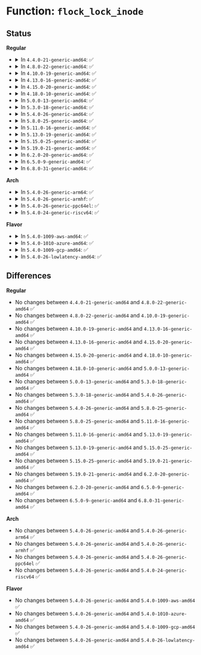 # Function: <code>flock_lock_inode</code>

## Status
<b>Regular</b>
<ul>
<li>
<details>
<summary>In <code>4.4.0-21-generic-amd64</code>: ✅</summary>

```c
int flock_lock_inode(struct inode * inode, struct file_lock * request)
```

```json
{
  "name": "flock_lock_inode",
  "collision_type": "Unique Static",
  "inline_type": "No",
  "funcs": [
    {
      "addr": 18446744071581339280,
      "name": "flock_lock_inode",
      "external": false,
      "loc": "fs/locks.c:869",
      "file": "fs/locks.c",
      "inline": "seen, unknown",
      "caller_inline": [],
      "caller_func": [
        "fs/locks.c:locks_remove_flock"
      ]
    }
  ],
  "symbols": [
    {
      "addr": 18446744071581339280,
      "name": "flock_lock_inode",
      "section": ".text",
      "bind": "STB_LOCAL",
      "size": 616
    }
  ]
}
```
</details>
</li>
<li>
<details>
<summary>In <code>4.8.0-22-generic-amd64</code>: ✅</summary>

```c
int flock_lock_inode(struct inode * inode, struct file_lock * request)
```

```json
{
  "name": "flock_lock_inode",
  "collision_type": "Unique Static",
  "inline_type": "No",
  "funcs": [
    {
      "addr": 18446744071581517472,
      "name": "flock_lock_inode",
      "external": false,
      "loc": "fs/locks.c:896",
      "file": "fs/locks.c",
      "inline": "seen, unknown",
      "caller_inline": [],
      "caller_func": [
        "fs/locks.c:locks_remove_flock"
      ]
    }
  ],
  "symbols": [
    {
      "addr": 18446744071581517472,
      "name": "flock_lock_inode",
      "section": ".text",
      "bind": "STB_LOCAL",
      "size": 593
    }
  ]
}
```
</details>
</li>
<li>
<details>
<summary>In <code>4.10.0-19-generic-amd64</code>: ✅</summary>

```c
int flock_lock_inode(struct inode * inode, struct file_lock * request)
```

```json
{
  "name": "flock_lock_inode",
  "collision_type": "Unique Static",
  "inline_type": "No",
  "funcs": [
    {
      "addr": 18446744071581603600,
      "name": "flock_lock_inode",
      "external": false,
      "loc": "fs/locks.c:916",
      "file": "fs/locks.c",
      "inline": "seen, unknown",
      "caller_inline": [],
      "caller_func": [
        "fs/locks.c:locks_remove_flock"
      ]
    }
  ],
  "symbols": [
    {
      "addr": 18446744071581603600,
      "name": "flock_lock_inode",
      "section": ".text",
      "bind": "STB_LOCAL",
      "size": 665
    }
  ]
}
```
</details>
</li>
<li>
<details>
<summary>In <code>4.13.0-16-generic-amd64</code>: ✅</summary>

```c
int flock_lock_inode(struct inode * inode, struct file_lock * request)
```

```json
{
  "name": "flock_lock_inode",
  "collision_type": "Unique Static",
  "inline_type": "No",
  "funcs": [
    {
      "addr": 18446744071581664688,
      "name": "flock_lock_inode",
      "external": false,
      "loc": "fs/locks.c:916",
      "file": "fs/locks.c",
      "inline": "seen, unknown",
      "caller_inline": [],
      "caller_func": [
        "fs/locks.c:locks_remove_flock"
      ]
    }
  ],
  "symbols": [
    {
      "addr": 18446744071581664688,
      "name": "flock_lock_inode",
      "section": ".text",
      "bind": "STB_LOCAL",
      "size": 710
    }
  ]
}
```
</details>
</li>
<li>
<details>
<summary>In <code>4.15.0-20-generic-amd64</code>: ✅</summary>

```c
int flock_lock_inode(struct inode * inode, struct file_lock * request)
```

```json
{
  "name": "flock_lock_inode",
  "collision_type": "Unique Static",
  "inline_type": "No",
  "funcs": [
    {
      "addr": 18446744071581810736,
      "name": "flock_lock_inode",
      "external": false,
      "loc": "fs/locks.c:926",
      "file": "fs/locks.c",
      "inline": "seen, unknown",
      "caller_inline": [],
      "caller_func": [
        "fs/locks.c:locks_remove_flock"
      ]
    }
  ],
  "symbols": [
    {
      "addr": 18446744071581810736,
      "name": "flock_lock_inode",
      "section": ".text",
      "bind": "STB_LOCAL",
      "size": 733
    }
  ]
}
```
</details>
</li>
<li>
<details>
<summary>In <code>4.18.0-10-generic-amd64</code>: ✅</summary>

```c
int flock_lock_inode(struct inode * inode, struct file_lock * request)
```

```json
{
  "name": "flock_lock_inode",
  "collision_type": "Unique Static",
  "inline_type": "No",
  "funcs": [
    {
      "addr": 18446744071581987296,
      "name": "flock_lock_inode",
      "external": false,
      "loc": "fs/locks.c:926",
      "file": "fs/locks.c",
      "inline": "seen, unknown",
      "caller_inline": [],
      "caller_func": [
        "fs/locks.c:locks_remove_flock"
      ]
    }
  ],
  "symbols": [
    {
      "addr": 18446744071581987296,
      "name": "flock_lock_inode",
      "section": ".text",
      "bind": "STB_LOCAL",
      "size": 746
    }
  ]
}
```
</details>
</li>
<li>
<details>
<summary>In <code>5.0.0-13-generic-amd64</code>: ✅</summary>

```c
int flock_lock_inode(struct inode * inode, struct file_lock * request)
```

```json
{
  "name": "flock_lock_inode",
  "collision_type": "Unique Static",
  "inline_type": "No",
  "funcs": [
    {
      "addr": 18446744071582077328,
      "name": "flock_lock_inode",
      "external": false,
      "loc": "fs/locks.c:1039",
      "file": "fs/locks.c",
      "inline": "seen, unknown",
      "caller_inline": [],
      "caller_func": [
        "fs/locks.c:locks_remove_flock"
      ]
    }
  ],
  "symbols": [
    {
      "addr": 18446744071582077328,
      "name": "flock_lock_inode",
      "section": ".text",
      "bind": "STB_LOCAL",
      "size": 841
    }
  ]
}
```
</details>
</li>
<li>
<details>
<summary>In <code>5.3.0-18-generic-amd64</code>: ✅</summary>

```c
int flock_lock_inode(struct inode * inode, struct file_lock * request)
```

```json
{
  "name": "flock_lock_inode",
  "collision_type": "Unique Static",
  "inline_type": "No",
  "funcs": [
    {
      "addr": 18446744071582239376,
      "name": "flock_lock_inode",
      "external": false,
      "loc": "fs/locks.c:1035",
      "file": "fs/locks.c",
      "inline": "seen, unknown",
      "caller_inline": [],
      "caller_func": [
        "fs/locks.c:locks_remove_flock"
      ]
    }
  ],
  "symbols": [
    {
      "addr": 18446744071582239376,
      "name": "flock_lock_inode",
      "section": ".text",
      "bind": "STB_LOCAL",
      "size": 896
    }
  ]
}
```
</details>
</li>
<li>
<details>
<summary>In <code>5.4.0-26-generic-amd64</code>: ✅</summary>

```c
int flock_lock_inode(struct inode * inode, struct file_lock * request)
```

```json
{
  "name": "flock_lock_inode",
  "collision_type": "Unique Static",
  "inline_type": "No",
  "funcs": [
    {
      "addr": 18446744071582339136,
      "name": "flock_lock_inode",
      "external": false,
      "loc": "fs/locks.c:1059",
      "file": "fs/locks.c",
      "inline": "seen, unknown",
      "caller_inline": [],
      "caller_func": [
        "fs/locks.c:locks_remove_flock"
      ]
    }
  ],
  "symbols": [
    {
      "addr": 18446744071582339136,
      "name": "flock_lock_inode",
      "section": ".text",
      "bind": "STB_LOCAL",
      "size": 896
    }
  ]
}
```
</details>
</li>
<li>
<details>
<summary>In <code>5.8.0-25-generic-amd64</code>: ✅</summary>

```c
int flock_lock_inode(struct inode * inode, struct file_lock * request)
```

```json
{
  "name": "flock_lock_inode",
  "collision_type": "Unique Static",
  "inline_type": "No",
  "funcs": [
    {
      "addr": 18446744071582629376,
      "name": "flock_lock_inode",
      "external": false,
      "loc": "fs/locks.c:1059",
      "file": "fs/locks.c",
      "inline": "seen, unknown",
      "caller_inline": [],
      "caller_func": [
        "fs/locks.c:locks_remove_flock"
      ]
    }
  ],
  "symbols": [
    {
      "addr": 18446744071582629376,
      "name": "flock_lock_inode",
      "section": ".text",
      "bind": "STB_LOCAL",
      "size": 974
    }
  ]
}
```
</details>
</li>
<li>
<details>
<summary>In <code>5.11.0-16-generic-amd64</code>: ✅</summary>

```c
int flock_lock_inode(struct inode * inode, struct file_lock * request)
```

```json
{
  "name": "flock_lock_inode",
  "collision_type": "Unique Static",
  "inline_type": "No",
  "funcs": [
    {
      "addr": 18446744071582701552,
      "name": "flock_lock_inode",
      "external": false,
      "loc": "fs/locks.c:1059",
      "file": "fs/locks.c",
      "inline": "seen, unknown",
      "caller_inline": [],
      "caller_func": [
        "fs/locks.c:locks_remove_flock"
      ]
    }
  ],
  "symbols": [
    {
      "addr": 18446744071582701552,
      "name": "flock_lock_inode",
      "section": ".text",
      "bind": "STB_LOCAL",
      "size": 978
    }
  ]
}
```
</details>
</li>
<li>
<details>
<summary>In <code>5.13.0-19-generic-amd64</code>: ✅</summary>

```c
int flock_lock_inode(struct inode * inode, struct file_lock * request)
```

```json
{
  "name": "flock_lock_inode",
  "collision_type": "Unique Static",
  "inline_type": "No",
  "funcs": [
    {
      "addr": 18446744071582731584,
      "name": "flock_lock_inode",
      "external": false,
      "loc": "fs/locks.c:1059",
      "file": "fs/locks.c",
      "inline": "seen, unknown",
      "caller_inline": [],
      "caller_func": [
        "fs/locks.c:locks_remove_flock"
      ]
    }
  ],
  "symbols": [
    {
      "addr": 18446744071582731584,
      "name": "flock_lock_inode",
      "section": ".text",
      "bind": "STB_LOCAL",
      "size": 973
    }
  ]
}
```
</details>
</li>
<li>
<details>
<summary>In <code>5.15.0-25-generic-amd64</code>: ✅</summary>

```c
int flock_lock_inode(struct inode * inode, struct file_lock * request)
```

```json
{
  "name": "flock_lock_inode",
  "collision_type": "Unique Static",
  "inline_type": "No",
  "funcs": [
    {
      "addr": 18446744071583058496,
      "name": "flock_lock_inode",
      "external": false,
      "loc": "fs/locks.c:1059",
      "file": "fs/locks.c",
      "inline": "seen, unknown",
      "caller_inline": [],
      "caller_func": [
        "fs/locks.c:locks_remove_flock",
        "fs/locks.c:locks_lock_inode_wait"
      ]
    }
  ],
  "symbols": [
    {
      "addr": 18446744071583058496,
      "name": "flock_lock_inode",
      "section": ".text",
      "bind": "STB_LOCAL",
      "size": 973
    }
  ]
}
```
</details>
</li>
<li>
<details>
<summary>In <code>5.19.0-21-generic-amd64</code>: ✅</summary>

```c
int flock_lock_inode(struct inode * inode, struct file_lock * request)
```

```json
{
  "name": "flock_lock_inode",
  "collision_type": "Unique Static",
  "inline_type": "No",
  "funcs": [
    {
      "addr": 18446744071583539312,
      "name": "flock_lock_inode",
      "external": false,
      "loc": "fs/locks.c:1020",
      "file": "fs/locks.c",
      "inline": "seen, unknown",
      "caller_inline": [],
      "caller_func": [
        "fs/locks.c:locks_remove_flock",
        "fs/locks.c:locks_lock_inode_wait"
      ]
    }
  ],
  "symbols": [
    {
      "addr": 18446744071583539312,
      "name": "flock_lock_inode",
      "section": ".text",
      "bind": "STB_LOCAL",
      "size": 1105
    }
  ]
}
```
</details>
</li>
<li>
<details>
<summary>In <code>6.2.0-20-generic-amd64</code>: ✅</summary>

```c
int flock_lock_inode(struct inode * inode, struct file_lock * request)
```

```json
{
  "name": "flock_lock_inode",
  "collision_type": "Unique Static",
  "inline_type": "No",
  "funcs": [
    {
      "addr": 18446744071584139840,
      "name": "flock_lock_inode",
      "external": false,
      "loc": "fs/locks.c:1006",
      "file": "fs/locks.c",
      "inline": "seen, unknown",
      "caller_inline": [],
      "caller_func": [
        "fs/locks.c:locks_remove_flock",
        "fs/locks.c:locks_lock_inode_wait"
      ]
    }
  ],
  "symbols": [
    {
      "addr": 18446744071584139840,
      "name": "flock_lock_inode",
      "section": ".text",
      "bind": "STB_LOCAL",
      "size": 1105
    }
  ]
}
```
</details>
</li>
<li>
<details>
<summary>In <code>6.5.0-9-generic-amd64</code>: ✅</summary>

```c
int flock_lock_inode(struct inode * inode, struct file_lock * request)
```

```json
{
  "name": "flock_lock_inode",
  "collision_type": "Unique Static",
  "inline_type": "No",
  "funcs": [
    {
      "addr": 18446744071584367072,
      "name": "flock_lock_inode",
      "external": false,
      "loc": "fs/locks.c:1007",
      "file": "fs/locks.c",
      "inline": "seen, unknown",
      "caller_inline": [],
      "caller_func": [
        "fs/locks.c:locks_remove_flock",
        "fs/locks.c:locks_lock_inode_wait"
      ]
    }
  ],
  "symbols": [
    {
      "addr": 18446744071584367072,
      "name": "flock_lock_inode",
      "section": ".text",
      "bind": "STB_LOCAL",
      "size": 1105
    }
  ]
}
```
</details>
</li>
<li>
<details>
<summary>In <code>6.8.0-31-generic-amd64</code>: ✅</summary>

```c
int flock_lock_inode(struct inode * inode, struct file_lock * request)
```

```json
{
  "name": "flock_lock_inode",
  "collision_type": "Unique Static",
  "inline_type": "No",
  "funcs": [
    {
      "addr": 18446744071584585424,
      "name": "flock_lock_inode",
      "external": false,
      "loc": "fs/locks.c:1021",
      "file": "fs/locks.c",
      "inline": "seen, unknown",
      "caller_inline": [],
      "caller_func": [
        "fs/locks.c:locks_remove_flock",
        "fs/locks.c:locks_lock_inode_wait"
      ]
    }
  ],
  "symbols": [
    {
      "addr": 18446744071584585424,
      "name": "flock_lock_inode",
      "section": ".text",
      "bind": "STB_LOCAL",
      "size": 1105
    }
  ]
}
```
</details>
</li>
</ul>
<b>Arch</b>
<ul>
<li>
<details>
<summary>In <code>5.4.0-26-generic-arm64</code>: ✅</summary>

```c
int flock_lock_inode(struct inode * inode, struct file_lock * request)
```

```json
{
  "name": "flock_lock_inode",
  "collision_type": "Unique Static",
  "inline_type": "No",
  "funcs": [
    {
      "addr": 18446603336493922888,
      "name": "flock_lock_inode",
      "external": false,
      "loc": "fs/locks.c:1059",
      "file": "fs/locks.c",
      "inline": "seen, unknown",
      "caller_inline": [],
      "caller_func": [
        "fs/locks.c:locks_remove_flock"
      ]
    }
  ],
  "symbols": [
    {
      "addr": 18446603336493922888,
      "name": "flock_lock_inode",
      "section": ".text",
      "bind": "STB_LOCAL",
      "size": 1064
    }
  ]
}
```
</details>
</li>
<li>
<details>
<summary>In <code>5.4.0-26-generic-armhf</code>: ✅</summary>

```c
int flock_lock_inode(struct inode * inode, struct file_lock * request)
```

```json
{
  "name": "flock_lock_inode",
  "collision_type": "Unique Static",
  "inline_type": "No",
  "funcs": [
    {
      "addr": 3227401080,
      "name": "flock_lock_inode",
      "external": false,
      "loc": "fs/locks.c:1059",
      "file": "fs/locks.c",
      "inline": "seen, unknown",
      "caller_inline": [],
      "caller_func": [
        "fs/locks.c:locks_remove_flock"
      ]
    }
  ],
  "symbols": [
    {
      "addr": 3227401080,
      "name": "flock_lock_inode",
      "section": ".text",
      "bind": "STB_LOCAL",
      "size": 912
    }
  ]
}
```
</details>
</li>
<li>
<details>
<summary>In <code>5.4.0-26-generic-ppc64el</code>: ✅</summary>

```c
int flock_lock_inode(struct inode * inode, struct file_lock * request)
```

```json
{
  "name": "flock_lock_inode",
  "collision_type": "Unique Static",
  "inline_type": "No",
  "funcs": [
    {
      "addr": 13835058055287568016,
      "name": "flock_lock_inode",
      "external": false,
      "loc": "fs/locks.c:1059",
      "file": "fs/locks.c",
      "inline": "seen, unknown",
      "caller_inline": [],
      "caller_func": [
        "fs/locks.c:locks_remove_flock"
      ]
    }
  ],
  "symbols": [
    {
      "addr": 13835058055287568016,
      "name": "flock_lock_inode",
      "section": ".text",
      "bind": "STB_LOCAL",
      "size": 1180
    }
  ]
}
```
</details>
</li>
<li>
<details>
<summary>In <code>5.4.0-24-generic-riscv64</code>: ✅</summary>

```c
int flock_lock_inode(struct inode * inode, struct file_lock * request)
```

```json
{
  "name": "flock_lock_inode",
  "collision_type": "Unique Static",
  "inline_type": "No",
  "funcs": [
    {
      "addr": 18446743936273475478,
      "name": "flock_lock_inode",
      "external": false,
      "loc": "fs/locks.c:1059",
      "file": "fs/locks.c",
      "inline": "seen, unknown",
      "caller_inline": [],
      "caller_func": [
        "fs/locks.c:locks_remove_flock"
      ]
    }
  ],
  "symbols": [
    {
      "addr": 18446743936273475478,
      "name": "flock_lock_inode",
      "section": ".text",
      "bind": "STB_LOCAL",
      "size": 892
    }
  ]
}
```
</details>
</li>
</ul>
<b>Flavor</b>
<ul>
<li>
<details>
<summary>In <code>5.4.0-1009-aws-amd64</code>: ✅</summary>

```c
int flock_lock_inode(struct inode * inode, struct file_lock * request)
```

```json
{
  "name": "flock_lock_inode",
  "collision_type": "Unique Static",
  "inline_type": "No",
  "funcs": [
    {
      "addr": 18446744071582307872,
      "name": "flock_lock_inode",
      "external": false,
      "loc": "fs/locks.c:1059",
      "file": "fs/locks.c",
      "inline": "seen, unknown",
      "caller_inline": [],
      "caller_func": [
        "fs/locks.c:locks_remove_flock"
      ]
    }
  ],
  "symbols": [
    {
      "addr": 18446744071582307872,
      "name": "flock_lock_inode",
      "section": ".text",
      "bind": "STB_LOCAL",
      "size": 896
    }
  ]
}
```
</details>
</li>
<li>
<details>
<summary>In <code>5.4.0-1010-azure-amd64</code>: ✅</summary>

```c
int flock_lock_inode(struct inode * inode, struct file_lock * request)
```

```json
{
  "name": "flock_lock_inode",
  "collision_type": "Unique Static",
  "inline_type": "No",
  "funcs": [
    {
      "addr": 18446744071582245632,
      "name": "flock_lock_inode",
      "external": false,
      "loc": "fs/locks.c:1059",
      "file": "fs/locks.c",
      "inline": "seen, unknown",
      "caller_inline": [],
      "caller_func": [
        "fs/locks.c:locks_remove_flock"
      ]
    }
  ],
  "symbols": [
    {
      "addr": 18446744071582245632,
      "name": "flock_lock_inode",
      "section": ".text",
      "bind": "STB_LOCAL",
      "size": 896
    }
  ]
}
```
</details>
</li>
<li>
<details>
<summary>In <code>5.4.0-1009-gcp-amd64</code>: ✅</summary>

```c
int flock_lock_inode(struct inode * inode, struct file_lock * request)
```

```json
{
  "name": "flock_lock_inode",
  "collision_type": "Unique Static",
  "inline_type": "No",
  "funcs": [
    {
      "addr": 18446744071582298352,
      "name": "flock_lock_inode",
      "external": false,
      "loc": "fs/locks.c:1059",
      "file": "fs/locks.c",
      "inline": "seen, unknown",
      "caller_inline": [],
      "caller_func": [
        "fs/locks.c:locks_remove_flock"
      ]
    }
  ],
  "symbols": [
    {
      "addr": 18446744071582298352,
      "name": "flock_lock_inode",
      "section": ".text",
      "bind": "STB_LOCAL",
      "size": 896
    }
  ]
}
```
</details>
</li>
<li>
<details>
<summary>In <code>5.4.0-26-lowlatency-amd64</code>: ✅</summary>

```c
int flock_lock_inode(struct inode * inode, struct file_lock * request)
```

```json
{
  "name": "flock_lock_inode",
  "collision_type": "Unique Static",
  "inline_type": "No",
  "funcs": [
    {
      "addr": 18446744071582377232,
      "name": "flock_lock_inode",
      "external": false,
      "loc": "fs/locks.c:1059",
      "file": "fs/locks.c",
      "inline": "seen, unknown",
      "caller_inline": [],
      "caller_func": [
        "fs/locks.c:locks_remove_flock"
      ]
    }
  ],
  "symbols": [
    {
      "addr": 18446744071582377232,
      "name": "flock_lock_inode",
      "section": ".text",
      "bind": "STB_LOCAL",
      "size": 972
    }
  ]
}
```
</details>
</li>
</ul>

## Differences
<b>Regular</b>
<ul>
<li>
No changes between <code>4.4.0-21-generic-amd64</code> and <code>4.8.0-22-generic-amd64</code> ✅
</li>
<li>
No changes between <code>4.8.0-22-generic-amd64</code> and <code>4.10.0-19-generic-amd64</code> ✅
</li>
<li>
No changes between <code>4.10.0-19-generic-amd64</code> and <code>4.13.0-16-generic-amd64</code> ✅
</li>
<li>
No changes between <code>4.13.0-16-generic-amd64</code> and <code>4.15.0-20-generic-amd64</code> ✅
</li>
<li>
No changes between <code>4.15.0-20-generic-amd64</code> and <code>4.18.0-10-generic-amd64</code> ✅
</li>
<li>
No changes between <code>4.18.0-10-generic-amd64</code> and <code>5.0.0-13-generic-amd64</code> ✅
</li>
<li>
No changes between <code>5.0.0-13-generic-amd64</code> and <code>5.3.0-18-generic-amd64</code> ✅
</li>
<li>
No changes between <code>5.3.0-18-generic-amd64</code> and <code>5.4.0-26-generic-amd64</code> ✅
</li>
<li>
No changes between <code>5.4.0-26-generic-amd64</code> and <code>5.8.0-25-generic-amd64</code> ✅
</li>
<li>
No changes between <code>5.8.0-25-generic-amd64</code> and <code>5.11.0-16-generic-amd64</code> ✅
</li>
<li>
No changes between <code>5.11.0-16-generic-amd64</code> and <code>5.13.0-19-generic-amd64</code> ✅
</li>
<li>
No changes between <code>5.13.0-19-generic-amd64</code> and <code>5.15.0-25-generic-amd64</code> ✅
</li>
<li>
No changes between <code>5.15.0-25-generic-amd64</code> and <code>5.19.0-21-generic-amd64</code> ✅
</li>
<li>
No changes between <code>5.19.0-21-generic-amd64</code> and <code>6.2.0-20-generic-amd64</code> ✅
</li>
<li>
No changes between <code>6.2.0-20-generic-amd64</code> and <code>6.5.0-9-generic-amd64</code> ✅
</li>
<li>
No changes between <code>6.5.0-9-generic-amd64</code> and <code>6.8.0-31-generic-amd64</code> ✅
</li>
</ul>
<b>Arch</b>
<ul>
<li>
No changes between <code>5.4.0-26-generic-amd64</code> and <code>5.4.0-26-generic-arm64</code> ✅
</li>
<li>
No changes between <code>5.4.0-26-generic-amd64</code> and <code>5.4.0-26-generic-armhf</code> ✅
</li>
<li>
No changes between <code>5.4.0-26-generic-amd64</code> and <code>5.4.0-26-generic-ppc64el</code> ✅
</li>
<li>
No changes between <code>5.4.0-26-generic-amd64</code> and <code>5.4.0-24-generic-riscv64</code> ✅
</li>
</ul>
<b>Flavor</b>
<ul>
<li>
No changes between <code>5.4.0-26-generic-amd64</code> and <code>5.4.0-1009-aws-amd64</code> ✅
</li>
<li>
No changes between <code>5.4.0-26-generic-amd64</code> and <code>5.4.0-1010-azure-amd64</code> ✅
</li>
<li>
No changes between <code>5.4.0-26-generic-amd64</code> and <code>5.4.0-1009-gcp-amd64</code> ✅
</li>
<li>
No changes between <code>5.4.0-26-generic-amd64</code> and <code>5.4.0-26-lowlatency-amd64</code> ✅
</li>
</ul>
